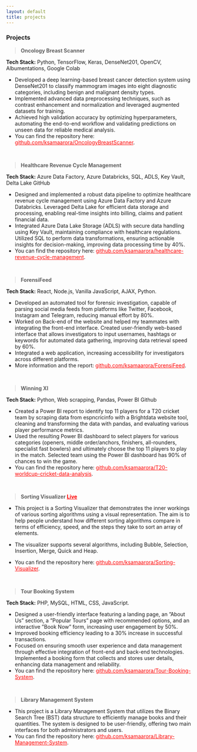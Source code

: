```yaml
---
layout: default
title: projects
---
```


### **Projects**

> **Oncology Breast Scanner**

**Tech Stack:** Python, TensorFlow, Keras, DenseNet201, OpenCV, Albumentations, Google Colab
- Developed a deep learning-based breast cancer detection system using DenseNet201 to classify mammogram images into eight diagnostic categories, including benign and malignant density types. 
- Implemented advanced data preprocessing techniques, such as contrast enhancement and normalization and leveraged augmented datasets for training. 
- Achieved high validation accuracy by optimizing hyperparameters, automating the end-to-end workflow and validating predictions on unseen data for reliable medical analysis.
- You can find the repository here: <a href="https://github.com/ksamaarora/OncologyBreastScanner-deeplearning" style="color:red;" rel="noopener" target="_blank">github.com/ksamaarora/OncologyBreastScanner</a>.

<br>

> **Healthcare Revenue Cycle Management**

**Tech Stack:** Azure Data Factory, Azure Databricks, SQL, ADLS, Key Vault, Delta Lake GitHub 
- Designed and implemented a robust data pipeline to optimize healthcare revenue cycle management using Azure Data Factory and Azure Databricks. Leveraged Delta Lake for efficient data storage and processing, enabling real-time insights into billing, claims and patient financial data. 
- Integrated Azure Data Lake Storage (ADLS) with secure data handling using Key Vault, maintaining compliance with healthcare regulations. Utilized SQL to perform data transformations, ensuring actionable insights for decision-making, improving data processing time by 40%.
- You can find the repository here: <a href="https://github.com/ksamaarora/healthcare-revenue-cycle-management" style="color:red;" rel="noopener" target="_blank">github.com/ksamaarora/healthcare-revenue-cycle-management</a>.

<br>

> **ForensiFeed**

**Tech Stack:** React, Node.js, Vanilla JavaScript, AJAX, Python.
- Developed an automated tool for forensic investigation, capable of parsing social media feeds from platforms like Twitter, Facebook, Instagram and Telegram, reducing manual effort by 80%. 
- Worked on Back-end of the website and helped my teammates with integrating the front-end interface. Created user-friendly web-based interface that allows investigators to input usernames, hashtags or keywords for automated data gathering, improving data retrieval speed by 60%. 
- Integrated a web application, increasing accessibility for investigators across different platforms.
- More information and the report: <a href="https://github.com/ksamaarora/ForensiFeed" style="color:red;" rel="noopener" target="_blank">github.com/ksamaarora/ForensiFeed</a>.

<br>

> **Winning XI**

**Tech Stack:** Python, Web scrapping, Pandas, Power BI Github
- Created a Power BI report to identify top 11 players for a T20 cricket team by scraping data from espncricinfo with a Brightdata website tool, cleaning and transforming the data with pandas, and evaluating various player performance metrics. 
- Used the resulting Power BI dashboard to select players for various categories (openers, middle order/anchors, finishers, all-rounders, specialist fast bowlers) and ultimately choose the top 11 players to play in the match. Selected team using the Power BI dashboard has 90% of chances to win the game.
- You can find the repository here: <a href="https://github.com/ksamaarora/T20-worldcup-cricket-data-analysis" style="color:red;" rel="noopener" target="_blank">github.com/ksamaarora/T20-worldcup-cricket-data-analysis</a>.

<br>

> **Sorting Visualizer <a href="https://ksamaarora.com/Sorting-Visualizer/" style="color:red;" rel="noopener" target="_blank">Live</a>**

- This project is a Sorting Visualizer that demonstrates the inner workings of various sorting algorithms using a visual representation. The aim is to help people understand how different sorting algorithms compare in terms of efficiency, speed, and the steps they take to sort an array of elements.

- The visualizer supports several algorithms, including Bubble, Selection, Insertion, Merge, Quick and Heap.

- You can find the repository here: <a href="https://github.com/ksamaarora/Sorting-Visualizer" style="color:red;" rel="noopener" target="_blank">github.com/ksamaarora/Sorting-Visualizer</a>.

<br>

> **Tour Booking System**

**Tech Stack:** PHP, MySQL, HTML, CSS, JavaScript.
- Designed a user-friendly interface featuring a landing page, an ”About Us” section, a ”Popular Tours” page with recommended options, and an interactive ”Book Now” form, increasing user engagement by 50%.
- Improved booking efficiency leading to a 30% increase in successful transactions.
- Focused on ensuring smooth user experience and data management through effective integration of front-end and back-end technologies. Implemented a booking form that collects and stores user details, enhancing data management and reliability.
- You can find the repository here: <a href="https://github.com/ksamaarora/Travel-Website-HTML-CSS-JavaScript-PHPMySQL" style="color:red;" rel="noopener" target="_blank">github.com/ksamaarora/Tour-Booking-System</a>.

<br>

> **Library Management System**

- This project is a Library Management System that utilizes the Binary Search Tree (BST) data structure to efficiently manage books and their quantities. The system is designed to be user-friendly, offering two main interfaces for both administrators and users.
- You can find the repository here: <a href="https://github.com/ksamaarora/Library-Management-System-using-binary-search-tree" style="color:red;" rel="noopener" target="_blank">github.com/ksamaarora/Library-Management-System</a>.



